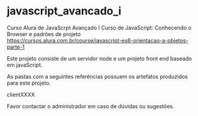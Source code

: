 ﻿# javascript_avancado_i

Curso Alura de JavaScrpt Avançado I
Curso de JavaScript: Conhecendo o Browser e padrões de projeto
https://cursos.alura.com.br/course/javascript-es6-orientacao-a-objetos-parte-1

Este projeto consiste de um servidor node e um projeto front end baseado em javaScript.

As pastas com a seguintes referências possuem os artefatos produzidos para este projeto.

clientXXXX

Favor contactar o administrador em caso de dúvidas ou sugestões.
